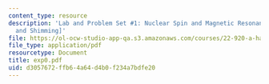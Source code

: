 ```yaml
---
content_type: resource
description: 'Lab and Problem Set #1: Nuclear Spin and Magnetic Resonance [FIDs, FTs
  and Shimming]'
file: https://ol-ocw-studio-app-qa.s3.amazonaws.com/courses/22-920-a-hands-on-introduction-to-nuclear-magnetic-resonance-january-iap-1997/d3057672ffb64a64d4b0f234a7bdfe20_exp0.pdf
file_type: application/pdf
resourcetype: Document
title: exp0.pdf
uid: d3057672-ffb6-4a64-d4b0-f234a7bdfe20
---
```

